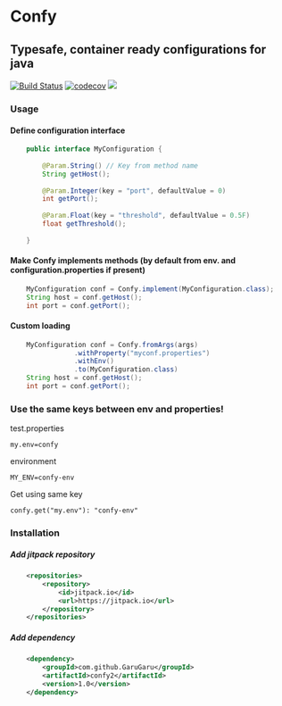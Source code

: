 
# Confy

## Typesafe, container ready configurations for java

[![Build Status](https://travis-ci.org/GaruGaru/confy.svg?branch=master)](https://travis-ci.org/GaruGaru/confy2)
[![codecov](https://codecov.io/gh/GaruGaru/confy2/branch/master/graph/badge.svg)](https://codecov.io/gh/GaruGaru/confy2/branch/master)
[![](https://jitpack.io/v/GaruGaru/confy2.svg)](https://jitpack.io/#GaruGaru/confy2)


### Usage 

#### Define configuration interface

```java
    public interface MyConfiguration {
    
        @Param.String() // Key from method name
        String getHost();
    
        @Param.Integer(key = "port", defaultValue = 0)
        int getPort();
    
        @Param.Float(key = "threshold", defaultValue = 0.5F)
        float getThreshold();
    
    }
```

#### Make Confy implements methods (by default from env. and configuration.properties if present)

```java
    MyConfiguration conf = Confy.implement(MyConfiguration.class);
    String host = conf.getHost();
    int port = conf.getPort();
```

#### Custom loading 

```java
    MyConfiguration conf = Confy.fromArgs(args)
                .withProperty("myconf.properties")
                .withEnv()
                .to(MyConfiguration.class)
    String host = conf.getHost();
    int port = conf.getPort();
``` 
   
### Use the same keys between env and properties!

test.properties
    
    my.env=confy

environment 

    MY_ENV=confy-env

Get using same key

    confy.get("my.env"): "confy-env"

### Installation

##### Add jitpack repository

```xml
	<repositories>
		<repository>
		    <id>jitpack.io</id>
		    <url>https://jitpack.io</url>
		</repository>
	</repositories>
```

##### Add dependency 

```xml
	<dependency>
	    <groupId>com.github.GaruGaru</groupId>
	    <artifactId>confy2</artifactId>
	    <version>1.0</version>
	</dependency>
	
	